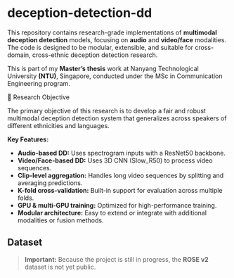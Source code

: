 # deception-detection-dd

This repository contains research-grade implementations of **multimodal deception detection** models, focusing on **audio** and **video/face** modalities. The code is designed to be modular, extensible, and suitable for cross-domain, cross-ethnic deception detection research. 

This is part of my **Master’s thesis** work at Nanyang Technological University **(NTU)**, Singapore, conducted under the MSc in Communication Engineering program.

🎯 Research Objective

The primary objective of this research is to develop a fair and robust multimodal deception detection system that generalizes across speakers of different ethnicities and languages.


**Key Features:**
- **Audio-based DD:** Uses spectrogram inputs with a ResNet50 backbone.
- **Video/Face-based DD:** Uses 3D CNN (Slow_R50) to process video sequences.
- **Clip-level aggregation:** Handles long video sequences by splitting and averaging predictions.
- **K-fold cross-validation:** Built-in support for evaluation across multiple folds.
- **GPU & multi-GPU training:** Optimized for high-performance training.
- **Modular architecture:** Easy to extend or integrate with additional modalities or fusion methods.

## Dataset
> **Important:** Because the project is still in progress, the **ROSE v2** dataset is not yet public. 
